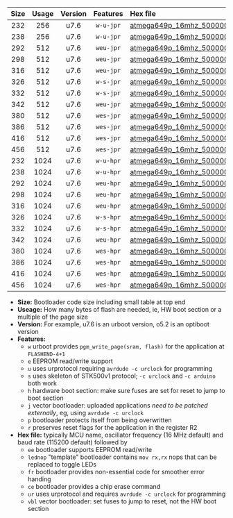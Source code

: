 |Size|Usage|Version|Features|Hex file|
|:-:|:-:|:-:|:-:|:--|
|232|256|u7.6|`w-u-jpr`|[atmega649p_16mhz_500000bps_ur_vbl.hex](https://raw.githubusercontent.com/stefanrueger/urboot/main/atmega649p_16mhz_500000bps_ur_vbl.hex)|
|238|256|u7.6|`w-u-jpr`|[atmega649p_16mhz_500000bps_lednop_ur_vbl.hex](https://raw.githubusercontent.com/stefanrueger/urboot/main/atmega649p_16mhz_500000bps_lednop_ur_vbl.hex)|
|292|512|u7.6|`weu-jpr`|[atmega649p_16mhz_500000bps_ee_ur_vbl.hex](https://raw.githubusercontent.com/stefanrueger/urboot/main/atmega649p_16mhz_500000bps_ee_ur_vbl.hex)|
|298|512|u7.6|`weu-jpr`|[atmega649p_16mhz_500000bps_ee_lednop_ur_vbl.hex](https://raw.githubusercontent.com/stefanrueger/urboot/main/atmega649p_16mhz_500000bps_ee_lednop_ur_vbl.hex)|
|316|512|u7.6|`weu-jpr`|[atmega649p_16mhz_500000bps_ee_lednop_fr_ur_vbl.hex](https://raw.githubusercontent.com/stefanrueger/urboot/main/atmega649p_16mhz_500000bps_ee_lednop_fr_ur_vbl.hex)|
|326|512|u7.6|`w-s-jpr`|[atmega649p_16mhz_500000bps_vbl.hex](https://raw.githubusercontent.com/stefanrueger/urboot/main/atmega649p_16mhz_500000bps_vbl.hex)|
|332|512|u7.6|`w-s-jpr`|[atmega649p_16mhz_500000bps_lednop_vbl.hex](https://raw.githubusercontent.com/stefanrueger/urboot/main/atmega649p_16mhz_500000bps_lednop_vbl.hex)|
|342|512|u7.6|`weu-jpr`|[atmega649p_16mhz_500000bps_ee_lednop_fr_ce_ur_vbl.hex](https://raw.githubusercontent.com/stefanrueger/urboot/main/atmega649p_16mhz_500000bps_ee_lednop_fr_ce_ur_vbl.hex)|
|380|512|u7.6|`wes-jpr`|[atmega649p_16mhz_500000bps_ee_vbl.hex](https://raw.githubusercontent.com/stefanrueger/urboot/main/atmega649p_16mhz_500000bps_ee_vbl.hex)|
|386|512|u7.6|`wes-jpr`|[atmega649p_16mhz_500000bps_ee_lednop_vbl.hex](https://raw.githubusercontent.com/stefanrueger/urboot/main/atmega649p_16mhz_500000bps_ee_lednop_vbl.hex)|
|416|512|u7.6|`wes-jpr`|[atmega649p_16mhz_500000bps_ee_lednop_fr_vbl.hex](https://raw.githubusercontent.com/stefanrueger/urboot/main/atmega649p_16mhz_500000bps_ee_lednop_fr_vbl.hex)|
|456|512|u7.6|`wes-jpr`|[atmega649p_16mhz_500000bps_ee_lednop_fr_ce_vbl.hex](https://raw.githubusercontent.com/stefanrueger/urboot/main/atmega649p_16mhz_500000bps_ee_lednop_fr_ce_vbl.hex)|
|232|1024|u7.6|`w-u-hpr`|[atmega649p_16mhz_500000bps_ur.hex](https://raw.githubusercontent.com/stefanrueger/urboot/main/atmega649p_16mhz_500000bps_ur.hex)|
|238|1024|u7.6|`w-u-hpr`|[atmega649p_16mhz_500000bps_lednop_ur.hex](https://raw.githubusercontent.com/stefanrueger/urboot/main/atmega649p_16mhz_500000bps_lednop_ur.hex)|
|292|1024|u7.6|`weu-hpr`|[atmega649p_16mhz_500000bps_ee_ur.hex](https://raw.githubusercontent.com/stefanrueger/urboot/main/atmega649p_16mhz_500000bps_ee_ur.hex)|
|298|1024|u7.6|`weu-hpr`|[atmega649p_16mhz_500000bps_ee_lednop_ur.hex](https://raw.githubusercontent.com/stefanrueger/urboot/main/atmega649p_16mhz_500000bps_ee_lednop_ur.hex)|
|316|1024|u7.6|`weu-hpr`|[atmega649p_16mhz_500000bps_ee_lednop_fr_ur.hex](https://raw.githubusercontent.com/stefanrueger/urboot/main/atmega649p_16mhz_500000bps_ee_lednop_fr_ur.hex)|
|326|1024|u7.6|`w-s-hpr`|[atmega649p_16mhz_500000bps.hex](https://raw.githubusercontent.com/stefanrueger/urboot/main/atmega649p_16mhz_500000bps.hex)|
|332|1024|u7.6|`w-s-hpr`|[atmega649p_16mhz_500000bps_lednop.hex](https://raw.githubusercontent.com/stefanrueger/urboot/main/atmega649p_16mhz_500000bps_lednop.hex)|
|342|1024|u7.6|`weu-hpr`|[atmega649p_16mhz_500000bps_ee_lednop_fr_ce_ur.hex](https://raw.githubusercontent.com/stefanrueger/urboot/main/atmega649p_16mhz_500000bps_ee_lednop_fr_ce_ur.hex)|
|380|1024|u7.6|`wes-hpr`|[atmega649p_16mhz_500000bps_ee.hex](https://raw.githubusercontent.com/stefanrueger/urboot/main/atmega649p_16mhz_500000bps_ee.hex)|
|386|1024|u7.6|`wes-hpr`|[atmega649p_16mhz_500000bps_ee_lednop.hex](https://raw.githubusercontent.com/stefanrueger/urboot/main/atmega649p_16mhz_500000bps_ee_lednop.hex)|
|416|1024|u7.6|`wes-hpr`|[atmega649p_16mhz_500000bps_ee_lednop_fr.hex](https://raw.githubusercontent.com/stefanrueger/urboot/main/atmega649p_16mhz_500000bps_ee_lednop_fr.hex)|
|456|1024|u7.6|`wes-hpr`|[atmega649p_16mhz_500000bps_ee_lednop_fr_ce.hex](https://raw.githubusercontent.com/stefanrueger/urboot/main/atmega649p_16mhz_500000bps_ee_lednop_fr_ce.hex)|

- **Size:** Bootloader code size including small table at top end
- **Useage:** How many bytes of flash are needed, ie, HW boot section or a multiple of the page size
- **Version:** For example, u7.6 is an urboot version, o5.2 is an optiboot version
- **Features:**
  + `w` urboot provides `pgm_write_page(sram, flash)` for the application at `FLASHEND-4+1`
  + `e` EEPROM read/write support
  + `u` uses urprotocol requiring `avrdude -c urclock` for programming
  + `s` uses skeleton of STK500v1 protocol; `-c urclock` and `-c arduino` both work
  + `h` hardware boot section: make sure fuses are set for reset to jump to boot section
  + `j` vector bootloader: uploaded applications *need to be patched externally*, eg, using `avrdude -c urclock`
  + `p` bootloader protects itself from being overwritten
  + `r` preserves reset flags for the application in the register R2
- **Hex file:** typically MCU name, oscillator frequency (16 MHz default) and baud rate (115200 default) followed by
  + `ee` bootloader supports EEPROM read/write
  + `lednop` "template" bootloader contains `mov rx,rx` nops that can be replaced to toggle LEDs
  + `fr` bootloader provides non-essential code for smoother error handing
  + `ce` bootloader provides a chip erase command
  + `ur` uses urprotocol and requires `avrdude -c urclock` for programming
  + `vbl` vector bootloader: set fuses to jump to reset, not the HW boot section

